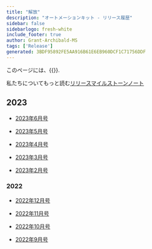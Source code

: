 ```yaml
---
title: "解放"
description: "オートメーションキット - リリース履歴"
sidebar: false
sidebarlogo: fresh-white
include_footer: true
author: Grant-Archibald-MS
tags: ['Release']
generated: 3BDF95892FE5AA916B61E6EB960DCF1C71756DDF
---
```


このページには、{{<product-name>}}.

私たちについてもっと読む[リリースマイルストーンノート](/ja/releases/milestones)

## 2023

- [2023年6月号](/ja/releases/june-2023)

- [2023年5月号](/ja/releases/may-2023)

- [2023年4月号](/ja/releases/april-2023)

- [2023年3月号](/ja/releases/march-2023)

- [2023年2月号](/ja/releases/february-2023)

### 2022

- [2022年12月号](/ja/releases/december-2022)

- [2022年11月号](/ja/releases/november-2022)

- [2022年10月号](/ja/releases/october-2022)

- [2022年9月号](/ja/releases/september-2022)
